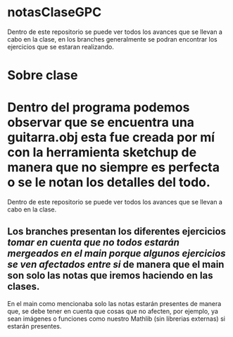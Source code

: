# notasClaseGPC
Dentro de este repositorio se puede ver todos los avances que se llevan a cabo en la clase, en los branches generalmente se podran encontrar los ejercicios que se estaran realizando.

# Sobre clase
Dentro del programa podemos observar que se encuentra una guitarra.obj esta fue creada por mí con la herramienta sketchup de manera que no siempre es perfecta o se le notan los detalles del todo.
=======
Dentro de este repositorio se puede ver todos los avances que se llevan a cabo en la clase.
## Los branches presentan los diferentes ejercicios *tomar en cuenta que no todos estarán mergeados en el main porque algunos ejercicios se ven afectados entre si* de manera que el main son solo las notas que iremos haciendo en las clases.
En el main como mencionaba solo las notas estarán presentes de manera que, se debe tener en cuenta que cosas que no afecten, por ejemplo, ya sean imágenes o funciones como nuestro Mathlib (sin librerias externas) si estarán presentes.
